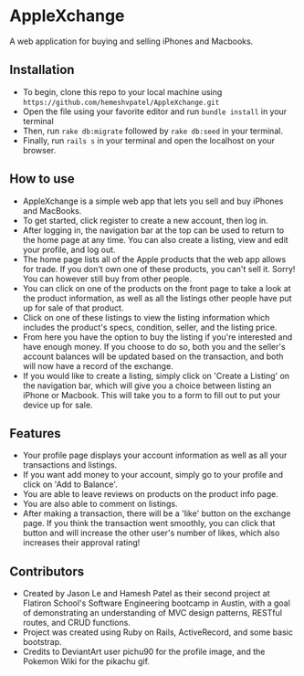# AppleXchange
A web application for buying and selling iPhones and Macbooks.

## Installation
* To begin, clone this repo to your local machine using ```https://github.com/hemeshvpatel/AppleXchange.git``` 
* Open the file using your favorite editor and run ```bundle install``` in your terminal
* Then, run ```rake db:migrate``` followed by ```rake db:seed``` in your terminal.
* Finally, run ```rails s``` in your terminal and open the localhost on your browser.

## How to use
* AppleXchange is a simple web app that lets you sell and buy iPhones and MacBooks. 
* To get started, click register to create a new account, then log in. 
* After logging in, the navigation bar at the top can be used to return to the home page at any time. You can also create a listing, view and edit your profile, and log out.
* The home page lists all of the Apple products that the web app allows for trade. If you don't own one of these products, you can't sell it. Sorry! You can however still buy from other people.
* You can click on one of the products on the front page to take a look at the product information, as well as all the listings other people have put up for sale of that product.
* Click on one of these listings to view the listing information which includes the product's specs, condition, seller, and the listing price.
* From here you have the option to buy the listing if you're interested and have enough money. If you choose to do so, both you and the seller's account balances will be updated based on the transaction, and both will now have a record of the exchange.
* If you would like to create a listing, simply click on 'Create a Listing' on the navigation bar, which will give you a choice between listing an iPhone or Macbook. This will take you to a form to fill out to put your device up for sale.


## Features
* Your profile page displays your account information as well as all your transactions and listings.
* If you want add money to your account, simply go to your profile and click on 'Add to Balance'. 
* You are able to leave reviews on products on the product info page.
* You are also able to comment on listings.
* After making a transaction, there will be a 'like' button on the exchange page. If you think the transaction went smoothly, you can click  that button and will increase the other user's number of likes, which also increases their approval rating! 

## Contributors
* Created by Jason Le and Hamesh Patel as their second project at Flatiron School's Software Engineering bootcamp in Austin, with a goal of demonstrating an understanding of MVC design patterns, RESTful routes, and CRUD functions. 
* Project was created using Ruby on Rails, ActiveRecord, and some basic bootstrap. 
* Credits to DeviantArt user pichu90 for the profile image, and the Pokemon Wiki for the pikachu gif.

